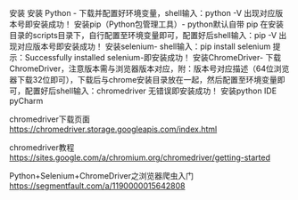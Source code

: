 安装
安装 Python -
下载并配置好环境变量，shell输入：python -V 出现对应版本号即安装成功！
安装pip（Python包管理工具）-
python默认自带 pip 在安装目录的scripts目录下，自行配置至环境变量即可，配置好后shell输入：pip -V 出现对应版本号即安装成功！
安装selenium-
shell输入：pip install selenium 提示：Successfully installed selenium-即安装成功！
安装ChromeDriver-
下载ChromeDriver，注意版本需与浏览器版本对应，附：版本号对应描述（64位浏览器下载32位即可），下载后与chrome安装目录放在一起，然后配置至环境变量即可，配置好后shell输入：chromedriver 无错误即安装成功！
安装python IDE pyCharm

chromedriver下载页面
https://chromedriver.storage.googleapis.com/index.html

chromedriver教程
https://sites.google.com/a/chromium.org/chromedriver/getting-started

Python+Selenium+ChromeDriver之浏览器爬虫入门
https://segmentfault.com/a/1190000015642808